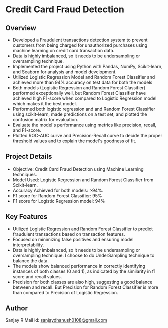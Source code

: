 # Credit Card Fraud Detection

## Overview
- Developed a Fraudulent transactions detection system to prevent customers from being charged for unauthorized purchases using machine learning on credit card transaction data.
- Data is highly imbalanced, so it needs to be undersampling or oversampling technique. 
- Implemented the project using Python with Pandas, NumPy, Scikit-learn, and Seaborn for analysis and model development.
- Utilized Logistic Regression Model and Random Forest Classifier and achieved more than 94% accuracy on test data for both the models
- Both models (Logistic Regression and Random Forest Classifier) performed exceptionally well, but Random Forest Classifier have achieved high F1-score when compared to Logistic Regression model which makes it the best model.
- Performed both logistic regression and and Random Forest Classifier using scikit-learn, made predictions on a test set, and plotted the confusion matrix for evaluation.
- Evaluate the model's performance using metrics like precision, recall, and F1-score.
- Plotted ROC-AUC curve and Precision-Recall curve to decide the proper threshold values and to explain the model's goodness of fit.

## Project Details
- Objective: Credit Card Fraud Detection using Machine Learning techniques.
- Model Used: Logistic Regression and Random Forest Classifier from Scikit-learn.
- Accuracy Achieved for both models: >94%.
- F1 score for Random Forest Classifier: 95%
- F1 score for Logistic Regression model: 94%

## Key Features
- Utilized Logistic Regression and Random Forest Classifier to predict fraudulent transactions based on transaction features.
- Focused on minimizing false positives and ensuring model interpretability.
- Data is highly imbalanced, so it needs to be undersampling or oversampling technique. I choose to do UnderSampling technique to balance the data.
- The models show balanced performance in correctly identifying instances of both classes (0 and 1), as indicated by the similarity in f1 score and recall values.
- Precision for both classes are also high, suggesting a good balance between and recall. But Precision for Random Forest Classifier is more than compared to Precision of Logistic Regression.
## Author

Sanjay R
Mail id: sanjaydhanush0108@gmail.com



